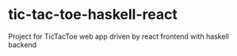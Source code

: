 # tic-tac-toe-haskell-react
Project for TicTacToe web app driven by react frontend with haskell backend
